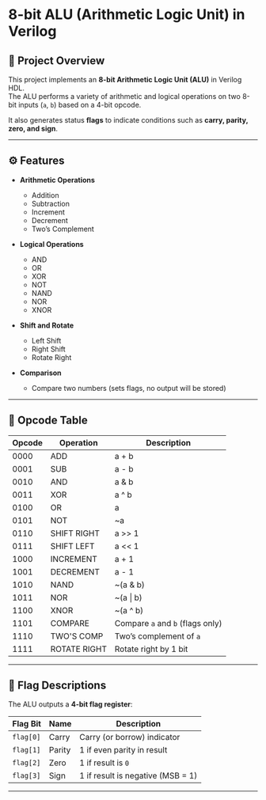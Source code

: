 # 8-bit ALU (Arithmetic Logic Unit) in Verilog

## 📌 Project Overview
This project implements an **8-bit Arithmetic Logic Unit (ALU)** in Verilog HDL.  
The ALU performs a variety of arithmetic and logical operations on two 8-bit inputs (`a`, `b`) based on a 4-bit opcode.  

It also generates status **flags** to indicate conditions such as **carry, parity, zero, and sign**.

---

## ⚙️ Features
- **Arithmetic Operations**
  - Addition
  - Subtraction
  - Increment
  - Decrement
  - Two’s Complement

- **Logical Operations**
  - AND
  - OR
  - XOR
  - NOT
  - NAND
  - NOR
  - XNOR

- **Shift and Rotate**
  - Left Shift
  - Right Shift
  - Rotate Right

- **Comparison**
  - Compare two numbers (sets flags, no output will be stored)

---

## 🔑 Opcode Table

| Opcode | Operation       | Description                        |
|--------|----------------|------------------------------------|
| 0000   | ADD            | a + b                            |
| 0001   | SUB            | a - b                            |
| 0010   | AND            | a & b                            |
| 0011   | XOR            | a ^ b                            |
| 0100   | OR             | a | b                           |
| 0101   | NOT            | ~a                               |
| 0110   | SHIFT RIGHT    | a >> 1                           |
| 0111   | SHIFT LEFT     | a << 1                           |
| 1000   | INCREMENT      | a + 1                            |
| 1001   | DECREMENT      | a - 1                            |
| 1010   | NAND           | ~(a & b)                         |
| 1011   | NOR            | ~(a \| b)                        |
| 1100   | XNOR           | ~(a ^ b)                         |
| 1101   | COMPARE        | Compare `a` and `b` (flags only)   |
| 1110   | TWO'S COMP     | Two’s complement of `a`            |
| 1111   | ROTATE RIGHT   | Rotate right by 1 bit              |

---

## 🚩 Flag Descriptions
The ALU outputs a **4-bit flag register**:

| Flag Bit | Name   | Description                               |
|----------|--------|-------------------------------------------|
| `flag[0]` | Carry  | Carry (or borrow) indicator              |
| `flag[1]` | Parity | 1 if even parity in result               |
| `flag[2]` | Zero   | 1 if result is `0`                       |
| `flag[3]` | Sign   | 1 if result is negative (MSB = 1)        |

---

